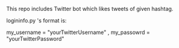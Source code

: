 This repo includes Twitter bot which likes tweets of given hashtag.

logininfo.py 's format is:

my_username = "yourTwitterUsername" , my_passowrd = "yourTwitterPassword"
